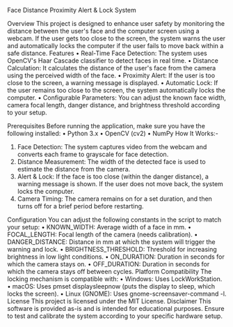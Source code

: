 Face Distance Proximity Alert & Lock System

Overview
          This project is designed to enhance user safety by monitoring the distance between the user's face and the computer screen using a webcam. If the user gets too close to the screen, the system warns the user and automatically locks the computer if the user fails to move back within a safe distance.
Features
•	Real-Time Face Detection: The system uses OpenCV's Haar Cascade classifier to detect faces in real time.
•	Distance Calculation: It calculates the distance of the user's face from the camera using the perceived width of the face.
•	Proximity Alert: If the user is too close to the screen, a warning message is displayed.
•	Automatic Lock: If the user remains too close to the screen, the system automatically locks the computer.
•	Configurable Parameters: You can adjust the known face width, camera focal length, danger distance, and brightness threshold according to your setup.

Prerequisites
Before running the application, make sure you have the following installed:
•	Python 3.x
•	OpenCV (cv2)
•	NumPy
How It Works:-
1.	Face Detection: The system captures video from the webcam and converts each frame to grayscale for face detection.
2.	Distance Measurement: The width of the detected face is used to estimate the distance from the camera.
3.	Alert & Lock: If the face is too close (within the danger distance), a warning message is shown. If the user does not move back, the system locks the computer.
4.	Camera Timing: The camera remains on for a set duration, and then turns off for a brief period before restarting.

Configuration
You can adjust the following constants in the script to match your setup:
•	KNOWN_WIDTH: Average width of a face in mm.
•	FOCAL_LENGTH: Focal length of the camera (needs calibration).
•	DANGER_DISTANCE: Distance in mm at which the system will trigger the warning and lock.
•	BRIGHTNESS_THRESHOLD: Threshold for increasing brightness in low light conditions.
•	ON_DURATION: Duration in seconds for which the camera stays on.
•	OFF_DURATION: Duration in seconds for which the camera stays off between cycles.
Platform Compatibility
The locking mechanism is compatible with:
•	Windows: Uses LockWorkStation.
•	macOS: Uses pmset displaysleepnow (puts the display to sleep, which locks the screen).
•	Linux (GNOME): Uses gnome-screensaver-command -l.
License
This project is licensed under the MIT License.
Disclaimer
This software is provided as-is and is intended for educational purposes. Ensure to test and calibrate the system according to your specific hardware setup.


